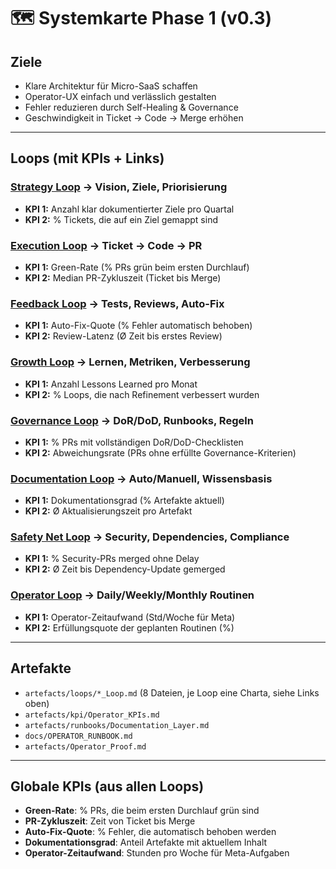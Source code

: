 # 🗺️ Systemkarte Phase 1 (v0.3)

## Ziele
- Klare Architektur für Micro-SaaS schaffen
- Operator-UX einfach und verlässlich gestalten
- Fehler reduzieren durch Self-Healing & Governance
- Geschwindigkeit in Ticket → Code → Merge erhöhen

---

## Loops (mit KPIs + Links)

### [Strategy Loop](Strategy_Loop.md) → Vision, Ziele, Priorisierung
- **KPI 1:** Anzahl klar dokumentierter Ziele pro Quartal  
- **KPI 2:** % Tickets, die auf ein Ziel gemappt sind  

### [Execution Loop](Execution_Loop.md) → Ticket → Code → PR
- **KPI 1:** Green-Rate (% PRs grün beim ersten Durchlauf)  
- **KPI 2:** Median PR-Zykluszeit (Ticket bis Merge)  

### [Feedback Loop](Feedback_Loop.md) → Tests, Reviews, Auto-Fix
- **KPI 1:** Auto-Fix-Quote (% Fehler automatisch behoben)  
- **KPI 2:** Review-Latenz (Ø Zeit bis erstes Review)  

### [Growth Loop](Growth_Loop.md) → Lernen, Metriken, Verbesserung
- **KPI 1:** Anzahl Lessons Learned pro Monat  
- **KPI 2:** % Loops, die nach Refinement verbessert wurden  

### [Governance Loop](Governance_Loop.md) → DoR/DoD, Runbooks, Regeln
- **KPI 1:** % PRs mit vollständigen DoR/DoD-Checklisten  
- **KPI 2:** Abweichungsrate (PRs ohne erfüllte Governance-Kriterien)  

### [Documentation Loop](Documentation_Loop.md) → Auto/Manuell, Wissensbasis
- **KPI 1:** Dokumentationsgrad (% Artefakte aktuell)  
- **KPI 2:** Ø Aktualisierungszeit pro Artefakt  

### [Safety Net Loop](SafetyNet_Loop.md) → Security, Dependencies, Compliance
- **KPI 1:** % Security-PRs merged ohne Delay  
- **KPI 2:** Ø Zeit bis Dependency-Update gemerged  

### [Operator Loop](Operator_Loop.md) → Daily/Weekly/Monthly Routinen
- **KPI 1:** Operator-Zeitaufwand (Std/Woche für Meta)  
- **KPI 2:** Erfüllungsquote der geplanten Routinen (%)  

---

## Artefakte
- `artefacts/loops/*_Loop.md` (8 Dateien, je Loop eine Charta, siehe Links oben)
- `artefacts/kpi/Operator_KPIs.md`
- `artefacts/runbooks/Documentation_Layer.md`
- `docs/OPERATOR_RUNBOOK.md`
- `artefacts/Operator_Proof.md`

---

## Globale KPIs (aus allen Loops)
- **Green-Rate**: % PRs, die beim ersten Durchlauf grün sind  
- **PR-Zykluszeit**: Zeit von Ticket bis Merge  
- **Auto-Fix-Quote**: % Fehler, die automatisch behoben werden  
- **Dokumentationsgrad**: Anteil Artefakte mit aktuellem Inhalt  
- **Operator-Zeitaufwand**: Stunden pro Woche für Meta-Aufgaben
